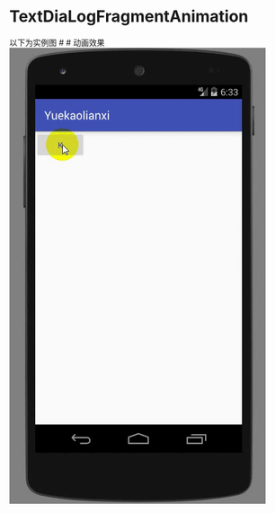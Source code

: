 # TextDiaLogFragmentAnimation
以下为实例图
# # 动画效果
![](https://github.com/lixin318089/TextDiaLogFragmentAnimation/blob/master/ImageGif/ezgif.com-video-to-gif.gif)
